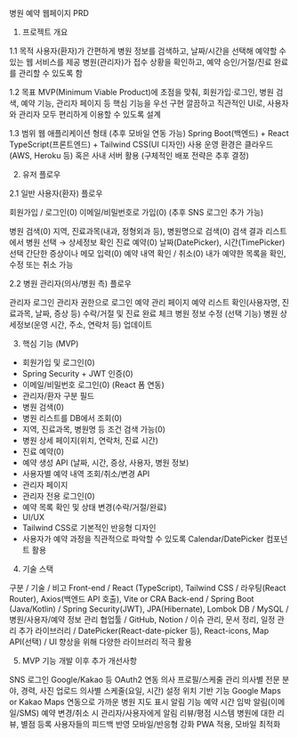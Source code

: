 병원 예약 웹페이지 PRD

1. 프로젝트 개요

1.1 목적
사용자(환자)가 간편하게 병원 정보를 검색하고, 날짜/시간을 선택해 예약할 수 있는 웹 서비스를 제공
병원(관리자)가 접수 상황을 확인하고, 예약 승인/거절/진료 완료를 관리할 수 있도록 함

1.2 목표
MVP(Minimum Viable Product)에 초점을 맞춰, 회원가입·로그인, 병원 검색, 예약 기능, 관리자 페이지 등 핵심 기능을 우선 구현
깔끔하고 직관적인 UI로, 사용자와 관리자 모두 편리하게 이용할 수 있도록 설계

1.3 범위
웹 애플리케이션 형태 (추후 모바일 연동 가능)
Spring Boot(백엔드) + React TypeScript(프론트엔드) + Tailwind CSS(UI 디자인) 사용
운영 환경은 클라우드(AWS, Heroku 등) 혹은 사내 서버 활용 (구체적인 배포 전략은 추후 결정)

2. 유저 플로우

2.1 일반 사용자(환자) 플로우


회원가입 / 로그인(0)
이메일/비밀번호로 가입(0) (추후 SNS 로그인 추가 가능)

병원 검색(0)
지역, 진료과목(내과, 정형외과 등), 병원명으로 검색(0)
검색 결과 리스트에서 병원 선택 → 상세정보 확인
진료 예약(0)
날짜(DatePicker), 시간(TimePicker) 선택
간단한 증상이나 메모 입력(0)
예약 내역 확인 / 취소(0)
내가 예약한 목록을 확인, 수정 또는 취소 가능

2.2 병원 관리자(의사/병원 측) 플로우

관리자 로그인
관리자 권한으로 로그인
예약 관리 페이지
예약 리스트 확인(사용자명, 진료과목, 날짜, 증상 등)
수락/거절 및 진료 완료 체크
병원 정보 수정 (선택 기능)
병원 상세정보(운영 시간, 주소, 연락처 등) 업데이트

3. 핵심 기능 (MVP)

- 회원가입 및 로그인(0)
- Spring Security + JWT 인증(0)
- 이메일/비밀번호 로그인(0) (React 폼 연동)
- 관리자/환자 구분 필드
- 병원 검색(0)
- 병원 리스트를 DB에서 조회(0)
- 지역, 진료과목, 병원명 등 조건 검색 가능(0)
- 병원 상세 페이지(위치, 연락처, 진료 시간)
- 진료 예약(0)
- 예약 생성 API (날짜, 시간, 증상, 사용자, 병원 정보)
- 사용자별 예약 내역 조회/취소/변경 API
- 관리자 페이지
- 관리자 전용 로그인(0)
- 예약 목록 확인 및 상태 변경(수락/거절/완료)
- UI/UX
- Tailwind CSS로 기본적인 반응형 디자인
- 사용자가 예약 과정을 직관적으로 파악할 수 있도록 Calendar/DatePicker 컴포넌트 활용

4. 기술 스택

구분 /	기술 /	비고
Front-end /	React (TypeScript), Tailwind CSS /	라우팅(React Router), Axios(백엔드 API 호출), Vite or CRA
Back-end /	Spring Boot (Java/Kotlin) /	Spring Security(JWT), JPA(Hibernate), Lombok
DB /	MySQL /	병원/사용자/예약 정보 관리
협업툴 /	GitHub, Notion /	이슈 관리, 문서 정리, 일정 관리
추가 라이브러리 /	DatePicker(React-date-picker 등), React-icons, Map API(선택) /	UI 향상을 위해 다양한 라이브러리 적극 활용

5. MVP 기능 개발 이후 추가 개선사항

SNS 로그인
Google/Kakao 등 OAuth2 연동
의사 프로필/스케줄 관리
의사별 전문 분야, 경력, 사진 업로드
의사별 스케줄(요일, 시간) 설정
위치 기반 기능
Google Maps or Kakao Maps 연동으로 가까운 병원 지도 표시
알림 기능
예약 시간 임박 알림(이메일/SMS)
예약 변경/취소 시 관리자/사용자에게 알림
리뷰/평점 시스템
병원에 대한 리뷰, 별점 등록
사용자들의 피드백 반영
모바일/반응형 강화
PWA 적용, 모바일 최적화

